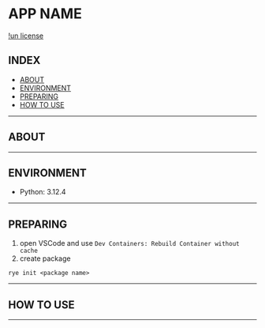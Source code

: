 <!--fixme title-->
# APP NAME

<!--fixme repository-->
[!un license](https://img.shields.io/github/license/RyosukeDTomita/<your-repository>)

## INDEX

- [ABOUT](#about)
- [ENVIRONMENT](#environment)
- [PREPARING](#preparing)
- [HOW TO USE](#how-to-use)

---

## ABOUT


---

## ENVIRONMENT

- Python: 3.12.4

---

## PREPARING

1. open VSCode and use `Dev Containers: Rebuild Container without cache`
2. create package

```shell
rye init <package name>
```

---

## HOW TO USE

---
